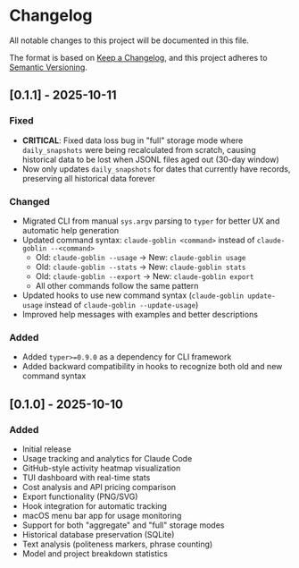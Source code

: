 # Changelog

All notable changes to this project will be documented in this file.

The format is based on [Keep a Changelog](https://keepachangelog.com/en/1.0.0/),
and this project adheres to [Semantic Versioning](https://semver.org/spec/v2.0.0.html).

## [0.1.1] - 2025-10-11

### Fixed
- **CRITICAL**: Fixed data loss bug in "full" storage mode where `daily_snapshots` were being recalculated from scratch, causing historical data to be lost when JSONL files aged out (30-day window)
- Now only updates `daily_snapshots` for dates that currently have records, preserving all historical data forever

### Changed
- Migrated CLI from manual `sys.argv` parsing to `typer` for better UX and automatic help generation
- Updated command syntax: `claude-goblin <command>` instead of `claude-goblin --<command>`
  - Old: `claude-goblin --usage` → New: `claude-goblin usage`
  - Old: `claude-goblin --stats` → New: `claude-goblin stats`
  - Old: `claude-goblin --export` → New: `claude-goblin export`
  - All other commands follow the same pattern
- Updated hooks to use new command syntax (`claude-goblin update-usage` instead of `claude-goblin --update-usage`)
- Improved help messages with examples and better descriptions

### Added
- Added `typer>=0.9.0` as a dependency for CLI framework
- Added backward compatibility in hooks to recognize both old and new command syntax

## [0.1.0] - 2025-10-10

### Added
- Initial release
- Usage tracking and analytics for Claude Code
- GitHub-style activity heatmap visualization
- TUI dashboard with real-time stats
- Cost analysis and API pricing comparison
- Export functionality (PNG/SVG)
- Hook integration for automatic tracking
- macOS menu bar app for usage monitoring
- Support for both "aggregate" and "full" storage modes
- Historical database preservation (SQLite)
- Text analysis (politeness markers, phrase counting)
- Model and project breakdown statistics
